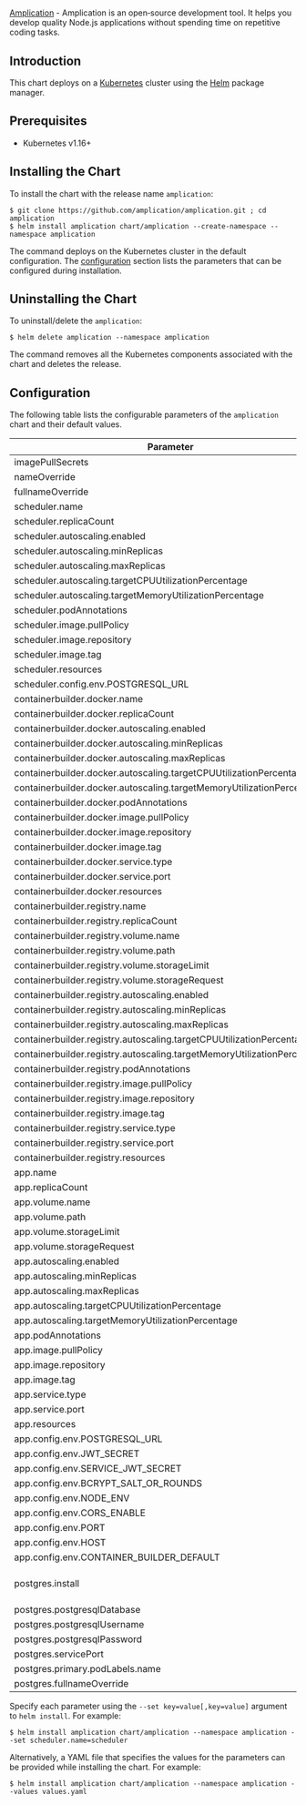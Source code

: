 # 

[Amplication](https://amplication.com) - Amplication is an open‑source development tool. It helps you develop quality Node.js applications without spending time on repetitive coding tasks.


## Introduction

This chart deploys  on a [Kubernetes](http://kubernetes.io) cluster using the [Helm](https://helm.sh) package manager.

## Prerequisites

- Kubernetes v1.16+

## Installing the Chart

To install the chart with the release name `amplication`:

```console
$ git clone https://github.com/amplication/amplication.git ; cd amplication
$ helm install amplication chart/amplication --create-namespace --namespace amplication
```

The command deploys  on the Kubernetes cluster in the default configuration. The [configuration](#configuration) section lists the parameters that can be configured during installation.

## Uninstalling the Chart

To uninstall/delete the `amplication`:

```console
$ helm delete amplication --namespace amplication
```

The command removes all the Kubernetes components associated with the chart and deletes the release.

## Configuration

The following table lists the configurable parameters of the `amplication` chart and their default values.

|                                Parameter                                |                                                                    Description                                                                    |          Default          |
|-------------------------------------------------------------------------|---------------------------------------------------------------------------------------------------------------------------------------------------|---------------------------|
| imagePullSecrets                                                        |                                                                                                                                                   | `[]`                      |
| nameOverride                                                            |                                                                                                                                                   | `""`                      |
| fullnameOverride                                                        |                                                                                                                                                   | `""`                      |
| scheduler.name                                                          |                                                                                                                                                   | `scheduler`               |
| scheduler.replicaCount                                                  |                                                                                                                                                   | `1`                       |
| scheduler.autoscaling.enabled                                           |                                                                                                                                                   | `false`                   |
| scheduler.autoscaling.minReplicas                                       |                                                                                                                                                   | `1`                       |
| scheduler.autoscaling.maxReplicas                                       |                                                                                                                                                   | `100`                     |
| scheduler.autoscaling.targetCPUUtilizationPercentage                    |                                                                                                                                                   | `80`                      |
| scheduler.autoscaling.targetMemoryUtilizationPercentage                 |                                                                                                                                                   | `80`                      |
| scheduler.podAnnotations                                                |                                                                                                                                                   | `{}`                      |
| scheduler.image.pullPolicy                                              |                                                                                                                                                   | `Always`                  |
| scheduler.image.repository                                              |                                                                                                                                                   | `amplication/scheduler`   |
| scheduler.image.tag                                                     | Overrides the image tag whose default is the chart appVersion.                                                                                    | `latest`                  |
| scheduler.resources                                                     |                                                                                                                                                   | `{}`                      |
| scheduler.config.env.POSTGRESQL_URL                                     |                                                                                                                                                   | ``                        |
| containerbuilder.docker.name                                            |                                                                                                                                                   | `docker`                  |
| containerbuilder.docker.replicaCount                                    |                                                                                                                                                   | `1`                       |
| containerbuilder.docker.autoscaling.enabled                             |                                                                                                                                                   | `false`                   |
| containerbuilder.docker.autoscaling.minReplicas                         |                                                                                                                                                   | `1`                       |
| containerbuilder.docker.autoscaling.maxReplicas                         |                                                                                                                                                   | `100`                     |
| containerbuilder.docker.autoscaling.targetCPUUtilizationPercentage      |                                                                                                                                                   | `80`                      |
| containerbuilder.docker.autoscaling.targetMemoryUtilizationPercentage   |                                                                                                                                                   | `80`                      |
| containerbuilder.docker.podAnnotations                                  |                                                                                                                                                   | `{}`                      |
| containerbuilder.docker.image.pullPolicy                                |                                                                                                                                                   | `Always`                  |
| containerbuilder.docker.image.repository                                |                                                                                                                                                   | `docker`                  |
| containerbuilder.docker.image.tag                                       |                                                                                                                                                   | `dind`                    |
| containerbuilder.docker.service.type                                    |                                                                                                                                                   | `ClusterIP`               |
| containerbuilder.docker.service.port                                    |                                                                                                                                                   | `2375`                    |
| containerbuilder.docker.resources                                       |                                                                                                                                                   | `{}`                      |
| containerbuilder.registry.name                                          |                                                                                                                                                   | `registry`                |
| containerbuilder.registry.replicaCount                                  |                                                                                                                                                   | `1`                       |
| containerbuilder.registry.volume.name                                   |                                                                                                                                                   | `registry-data`           |
| containerbuilder.registry.volume.path                                   |                                                                                                                                                   | `/var/lib/registry`       |
| containerbuilder.registry.volume.storageLimit                           |                                                                                                                                                   | `20Gi`                    |
| containerbuilder.registry.volume.storageRequest                         |                                                                                                                                                   | `2Gi`                     |
| containerbuilder.registry.autoscaling.enabled                           |                                                                                                                                                   | `false`                   |
| containerbuilder.registry.autoscaling.minReplicas                       |                                                                                                                                                   | `1`                       |
| containerbuilder.registry.autoscaling.maxReplicas                       |                                                                                                                                                   | `100`                     |
| containerbuilder.registry.autoscaling.targetCPUUtilizationPercentage    |                                                                                                                                                   | `80`                      |
| containerbuilder.registry.autoscaling.targetMemoryUtilizationPercentage |                                                                                                                                                   | `80`                      |
| containerbuilder.registry.podAnnotations                                |                                                                                                                                                   | `{}`                      |
| containerbuilder.registry.image.pullPolicy                              |                                                                                                                                                   | `Always`                  |
| containerbuilder.registry.image.repository                              |                                                                                                                                                   | `registry`                |
| containerbuilder.registry.image.tag                                     |                                                                                                                                                   | `2`                       |
| containerbuilder.registry.service.type                                  |                                                                                                                                                   | `ClusterIP`               |
| containerbuilder.registry.service.port                                  |                                                                                                                                                   | `5000`                    |
| containerbuilder.registry.resources                                     |                                                                                                                                                   | `{}`                      |
| app.name                                                                |                                                                                                                                                   | `app`                     |
| app.replicaCount                                                        |                                                                                                                                                   | `1`                       |
| app.volume.name                                                         |                                                                                                                                                   | `app-artifacts-data`      |
| app.volume.path                                                         |                                                                                                                                                   | `/artifacts`              |
| app.volume.storageLimit                                                 |                                                                                                                                                   | `5Gi`                     |
| app.volume.storageRequest                                               |                                                                                                                                                   | `1Gi`                     |
| app.autoscaling.enabled                                                 |                                                                                                                                                   | `false`                   |
| app.autoscaling.minReplicas                                             |                                                                                                                                                   | `1`                       |
| app.autoscaling.maxReplicas                                             |                                                                                                                                                   | `100`                     |
| app.autoscaling.targetCPUUtilizationPercentage                          |                                                                                                                                                   | `80`                      |
| app.autoscaling.targetMemoryUtilizationPercentage                       |                                                                                                                                                   | `80`                      |
| app.podAnnotations                                                      |                                                                                                                                                   | `{}`                      |
| app.image.pullPolicy                                                    |                                                                                                                                                   | `Always`                  |
| app.image.repository                                                    |                                                                                                                                                   | `amplication/amplication` |
| app.image.tag                                                           | Overrides the image tag whose default is the chart appVersion.                                                                                    | `latest`                  |
| app.service.type                                                        |                                                                                                                                                   | `ClusterIP`               |
| app.service.port                                                        |                                                                                                                                                   | `3000`                    |
| app.resources                                                           |                                                                                                                                                   | `{}`                      |
| app.config.env.POSTGRESQL_URL                                           |                                                                                                                                                   | ``                        |
| app.config.env.JWT_SECRET                                               |                                                                                                                                                   | `jwt-secret`              |
| app.config.env.SERVICE_JWT_SECRET                                       |                                                                                                                                                   | `service-jwt-secret`      |
| app.config.env.BCRYPT_SALT_OR_ROUNDS                                    |                                                                                                                                                   | `"10"`                    |
| app.config.env.NODE_ENV                                                 |                                                                                                                                                   | `production`              |
| app.config.env.CORS_ENABLE                                              |                                                                                                                                                   | `"1"`                     |
| app.config.env.PORT                                                     |                                                                                                                                                   | ``                        |
| app.config.env.HOST                                                     |                                                                                                                                                   | ``                        |
| app.config.env.CONTAINER_BUILDER_DEFAULT                                |                                                                                                                                                   | `docker`                  |
| postgres.install                                                        | Setting "install" to true will install third-party helm chart (bitnami/postgres) https://github.com/bitnami/charts/tree/master/bitnami/postgresql | `true`                    |
| postgres.postgresqlDatabase                                             |                                                                                                                                                   | `postgres`                |
| postgres.postgresqlUsername                                             |                                                                                                                                                   | `postgres`                |
| postgres.postgresqlPassword                                             |                                                                                                                                                   | `Fd7zZXWvCY3bdgLHz`       |
| postgres.servicePort                                                    |                                                                                                                                                   | `5432`                    |
| postgres.primary.podLabels.name                                         |                                                                                                                                                   | `"localpostgres"`         |
| postgres.fullnameOverride                                               |                                                                                                                                                   | `"localpostgres"`         |


Specify each parameter using the `--set key=value[,key=value]` argument to `helm install`. For example:

```console
$ helm install amplication chart/amplication --namespace amplication --set scheduler.name=scheduler
```

Alternatively, a YAML file that specifies the values for the parameters can be provided while
installing the chart. For example:

```console
$ helm install amplication chart/amplication --namespace amplication --values values.yaml
```
